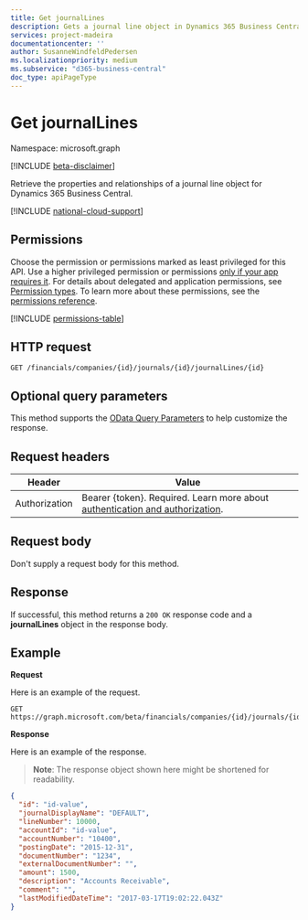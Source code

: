 ```yaml
---
title: Get journalLines 
description: Gets a journal line object in Dynamics 365 Business Central.
services: project-madeira
documentationcenter: ''
author: SusanneWindfeldPedersen
ms.localizationpriority: medium
ms.subservice: "d365-business-central"
doc_type: apiPageType
---
```


# Get journalLines

Namespace: microsoft.graph

[!INCLUDE [beta-disclaimer](../../includes/beta-disclaimer.md)]

Retrieve the properties and relationships of a journal line object for Dynamics 365 Business Central.

[!INCLUDE [national-cloud-support](../../includes/global-only.md)]

## Permissions
Choose the permission or permissions marked as least privileged for this API. Use a higher privileged permission or permissions [only if your app requires it](/graph/permissions-overview#best-practices-for-using-microsoft-graph-permissions). For details about delegated and application permissions, see [Permission types](/graph/permissions-overview#permission-types). To learn more about these permissions, see the [permissions reference](/graph/permissions-reference).

<!-- { "blockType": "permissions", "name": "dynamics_journalline_get" } -->
[!INCLUDE [permissions-table](../includes/permissions/dynamics-journalline-get-permissions.md)]

## HTTP request

```
GET /financials/companies/{id}/journals/{id}/journalLines/{id}
```

## Optional query parameters
This method supports the [OData Query Parameters](/graph/query-parameters) to help customize the response.

## Request headers
|Header       |Value                     |
|-------------|--------------------------|
|Authorization|Bearer {token}. Required. Learn more about [authentication and authorization](/graph/auth/auth-concepts).|

## Request body
Don't supply a request body for this method.

## Response
If successful, this method returns a `200 OK` response code and a **journalLines** object in the response body.

## Example

**Request**

Here is an example of the request.
```http
GET https://graph.microsoft.com/beta/financials/companies/{id}/journals/{id}/journalLines/{id}
```

**Response**

Here is an example of the response. 

> **Note**: The response object shown here might be shortened for readability.

```json
{
  "id": "id-value",
  "journalDisplayName": "DEFAULT",
  "lineNumber": 10000,
  "accountId": "id-value",
  "accountNumber": "10400",
  "postingDate": "2015-12-31",
  "documentNumber": "1234",
  "externalDocumentNumber": "",
  "amount": 1500,
  "description": "Accounts Receivable",
  "comment": "",
  "lastModifiedDateTime": "2017-03-17T19:02:22.043Z"
}
```



